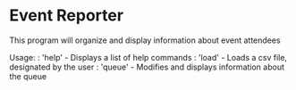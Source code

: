 # Event Reporter

This program will organize and display information about event attendees

Usage:
: 'help' - Displays a list of help commands
: 'load' - Loads a csv file, designated by the user
: 'queue' - Modifies and displays information about the queue